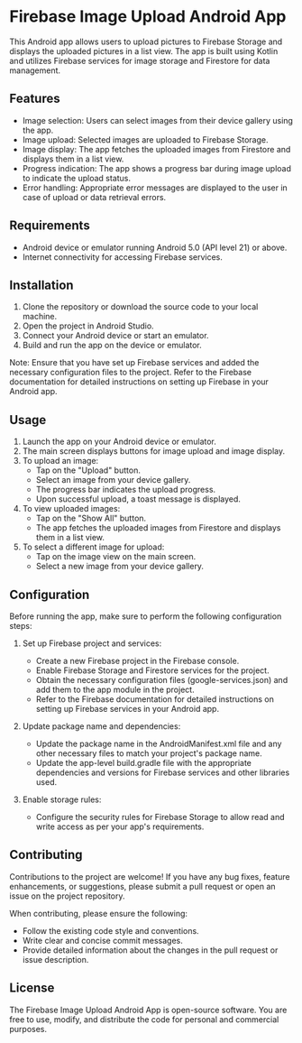 # Firebase Image Upload Android App

This Android app allows users to upload pictures to Firebase Storage and displays the uploaded pictures in a list view. The app is built using Kotlin and utilizes Firebase services for image storage and Firestore for data management.

## Features

- Image selection: Users can select images from their device gallery using the app.
- Image upload: Selected images are uploaded to Firebase Storage.
- Image display: The app fetches the uploaded images from Firestore and displays them in a list view.
- Progress indication: The app shows a progress bar during image upload to indicate the upload status.
- Error handling: Appropriate error messages are displayed to the user in case of upload or data retrieval errors.

## Requirements

- Android device or emulator running Android 5.0 (API level 21) or above.
- Internet connectivity for accessing Firebase services.

## Installation

1. Clone the repository or download the source code to your local machine.
2. Open the project in Android Studio.
3. Connect your Android device or start an emulator.
4. Build and run the app on the device or emulator.

Note: Ensure that you have set up Firebase services and added the necessary configuration files to the project. Refer to the Firebase documentation for detailed instructions on setting up Firebase in your Android app.

## Usage

1. Launch the app on your Android device or emulator.
2. The main screen displays buttons for image upload and image display.
3. To upload an image:
   - Tap on the "Upload" button.
   - Select an image from your device gallery.
   - The progress bar indicates the upload progress.
   - Upon successful upload, a toast message is displayed.
4. To view uploaded images:
   - Tap on the "Show All" button.
   - The app fetches the uploaded images from Firestore and displays them in a list view.
5. To select a different image for upload:
   - Tap on the image view on the main screen.
   - Select a new image from your device gallery.

## Configuration

Before running the app, make sure to perform the following configuration steps:

1. Set up Firebase project and services:
   - Create a new Firebase project in the Firebase console.
   - Enable Firebase Storage and Firestore services for the project.
   - Obtain the necessary configuration files (google-services.json) and add them to the app module in the project.
   - Refer to the Firebase documentation for detailed instructions on setting up Firebase services in your Android app.

2. Update package name and dependencies:
   - Update the package name in the AndroidManifest.xml file and any other necessary files to match your project's package name.
   - Update the app-level build.gradle file with the appropriate dependencies and versions for Firebase services and other libraries used.

3. Enable storage rules:
   - Configure the security rules for Firebase Storage to allow read and write access as per your app's requirements.

## Contributing

Contributions to the project are welcome! If you have any bug fixes, feature enhancements, or suggestions, please submit a pull request or open an issue on the project repository.

When contributing, please ensure the following:

- Follow the existing code style and conventions.
- Write clear and concise commit messages.
- Provide detailed information about the changes in the pull request or issue description.

## License

The Firebase Image Upload Android App is open-source software. You are free to use, modify, and distribute the code for personal and commercial purposes.

